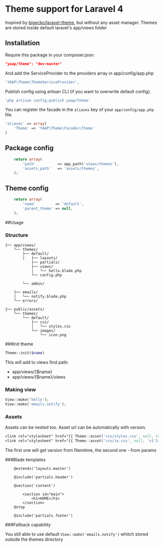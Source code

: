 # Theme support for Laravel 4

Inspired by [bigecko/laravel-theme](https://github.com/harryxu/laravel-theme), but without any asset manager.
Themes are stored inside default laravel's app/views folder

## Installation
Require this package in your composer.json:

~~~json
"yaap/theme": "dev-master"
~~~

And add the ServiceProvider to the providers array in app/config/app.php

~~~php
'YAAP\Theme\ThemeServiceProvider',
~~~

Publish config using artisan CLI (if you want to overwrite default config).

~~~bash
'php artisan config:publish yaap/theme'
~~~

You can register the facade in the `aliases` key of your `app/config/app.php` file.

~~~php
'aliases' => array(
    'Theme' => 'YAAP\Theme\Facades\Theme'
)
~~~


## Package config

~~~php
	return array(
        'path'          => app_path('views/themes'),
        'assets_path'   => 'assets/themes',
    );
~~~


## Theme config

~~~php
	return array(
        'name'         => 'default',
        'parent_theme' => null,
    );
~~~



##Usage

### Structure

```
├── app/views/
    └── themes/
        ├── default/
        |   ├── layouts/
            ├── partials/
            ├── views/
	        |   └── hello.blade.php
	        └── config.php

        └── admin/

    ├── emails/
    |   └── notify.blade.php
    └── errors/

├── public/assets/
    └── themes/
		└── default/
			├── css/
			|	└── styles.css
			└──	images/
                └── icon.png
```

###Init theme

~~~php
Theme::init($name)
~~~

This will add to views find path:
* app/views/{$name}
* app/views/{$name}/views

### Making view

~~~php
View::make('hello');
View::make('emails.notify');
~~~

### Assets
Assets can be nested too.
Asset url can be automatically with version.

~~~css
<link rel="stylesheet" href="{{ Theme::asset('css/styles.css', null, true) }}"/>
<link rel="stylesheet" href="{{ Theme::asset('css/ie.css', null, 'v1') }}"/>
~~~

The first one will get version from filemtime, the second one - from params


###Blade templates

```
	@extends('layouts.master')

	@include('partials.header')

	@section('content')

	    <section id="main">
	        <h1>HOME</h1>
	    </section>
	@stop

	@include('partials.footer')

```

###Fallback capability

You still able to use default `View::make('emails.notify')` whitch stored outside the themes directory

